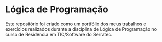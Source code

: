 # Lógica de Programação
Este repositório foi criado como um portfólio dos meus trabalhos e exercícios realizados durante a disciplina de Lógica de Programação no curso de Residência em TIC/Software do Serratec.
